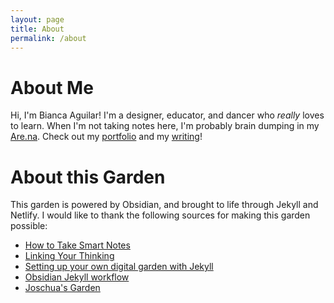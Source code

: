 ```yaml
---
layout: page
title: About
permalink: /about
---
```


# About Me
Hi, I'm Bianca Aguilar! I'm a designer, educator, and dancer who *really* loves to learn.
When I'm not taking notes here, I'm probably brain dumping in my [Are.na](https://www.are.na/bianca-aguilar).
Check out my [portfolio](https://bianca.digital) and my [writing](https://cathexis.substack.com)!

# About this Garden
This garden is powered by Obsidian, and brought to life through Jekyll and Netlify. 
I would like to thank the following sources for making this garden possible:
+ [How to Take Smart Notes](https://www.youtube.com/watch?v=ljyo_WAJevQ)
+ [Linking Your Thinking](https://www.youtube.com/channel/UC85D7ERwhke7wVqskV_DZUA)
+ [Setting up your own digital garden with Jekyll](https://maximevaillancourt.com/blog/setting-up-your-own-digital-garden-with-jekyll)
+ [Obsidian Jekyll workflow](https://refinedmind.co/obsidian-jekyll-workflow)
+ [Joschua's Garden](https://joschuasgarden.com/)

